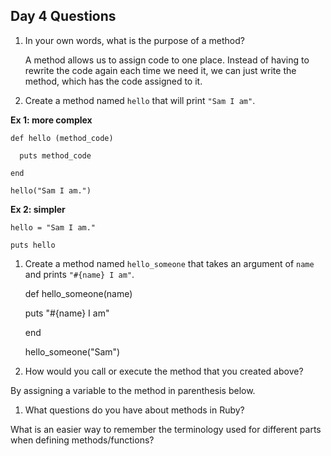 ## Day 4 Questions

1. In your own words, what is the purpose of a method?

    A method allows us to assign code to one place. Instead of having to rewrite the code again each time we need it, we can just write the method, which has the code assigned to it.

1. Create a method named `hello` that will print `"Sam I am"`.

**Ex 1: more complex**

    def hello (method_code)

      puts method_code

    end

    hello("Sam I am.")

**Ex 2: simpler**

    hello = "Sam I am."

    puts hello

1. Create a method named `hello_someone` that takes an argument of `name` and prints `"#{name} I am"`.

    def hello_someone(name)

      puts "#{name} I am"

    end

    hello_someone("Sam")

1. How would you call or execute the method that you created above?

By assigning a variable to the method in parenthesis below.

1. What questions do you have about methods in Ruby?

What is an easier way to remember the terminology used for different parts when defining methods/functions?

